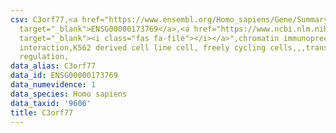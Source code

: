 ```yaml
---
csv: C3orf77,<a href="https://www.ensembl.org/Homo_sapiens/Gene/Summary?db=core;g=ENSG00000173769"
  target="_blank">ENSG00000173769</a>,<a href="https://www.ncbi.nlm.nih.gov/pubmed/23959860"
  target="_blank"><i class="fas fa-file"></i></a>",chromatin immunoprecipitation assay,direct
  interaction,K562 derived cell line cell, freely cycling cells,,,transcriptional
  regulation,
data_alias: C3orf77
data_id: ENSG00000173769
data_numevidence: 1
data_species: Homo sapiens
data_taxid: '9606'
title: C3orf77
---
```

